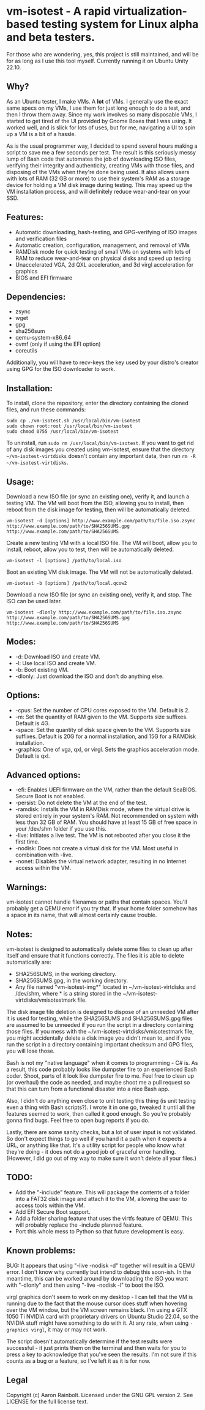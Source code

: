 # vm-isotest - A rapid virtualization-based testing system for Linux alpha and beta testers.

For those who are wondering, yes, this project is still maintained, and will be for as long as I use this tool myself. Currently running it on Ubuntu Unity 22.10.

## Why?

As an Ubuntu tester, I make VMs. A **lot** of VMs. I generally use the exact same specs on my VMs, I use them for just long enough to do a test, and then I throw them away. Since my work involves so many disposable VMs, I started to get tired of the UI provided by Gnome Boxes that I was using. It worked well, and is slick for lots of uses, but for me, navigating a UI to spin up a VM is a bit of a hassle.

As is the usual programmer way, I decided to spend several hours making a script to save me a few seconds per test. The result is this seriously messy lump of Bash code that automates the job of downloading ISO files, verifying their integrity and authenticity, creating VMs with those files, and disposing of the VMs when they're done being used. It also allows users with lots of RAM (32 GB or more) to use their system's RAM as a storage device for holding a VM disk image during testing. This may speed up the VM installation process, and will definitely reduce wear-and-tear on your SSD.

## Features:

* Automatic downloading, hash-testing, and GPG-verifying of ISO images and verification files
* Automatic creation, configuration, management, and removal of VMs
* RAMDisk mode for quick testing of small VMs on systems with lots of RAM to reduce wear-and-tear on physical disks and speed up testing
* Unaccelerated VGA, 2d QXL acceleration, and 3d virgl acceleration for graphics
* BIOS and EFI firmware

## Dependencies:

* zsync
* wget
* gpg
* sha256sum
* qemu-system-x86_64
* ovmf (only if using the EFI option)
* coreutils

Additionally, you will have to recv-keys the key used by your distro's creator using GPG for the ISO downloader to work.

## Installation:

To install, clone the repository, enter the directory containing the cloned files, and run these commands:

    sudo cp ./vm-isotest.sh /usr/local/bin/vm-isotest
    sudo chown root:root /usr/local/bin/vm-isotest
    sudo chmod 0755 /usr/local/bin/vm-isotest

To uninstall, run `sudo rm /usr/local/bin/vm-isotest`. If you want to get rid of any disk images you created using vm-isotest, ensure that the directory `~/vm-isotest-virtdisks` doesn't contain any important data, then run `rm -R ~/vm-isotest-virtdisks`.

## Usage:

Download a new ISO file (or sync an existing one), verify it, and launch a testing VM. The VM will boot from the ISO, allowing you to install, then reboot from the disk image for testing, then will be automatically deleted.

    vm-isotest -d [options] http://www.example.com/path/to/file.iso.zsync http://www.example.com/path/to/SHA256SUMS.gpg http://www.example.com/path/to/SHA256SUMS

Create a new testing VM with a local ISO file. The VM will boot, allow you to install, reboot, allow you to test, then will be automatically deleted.

    vm-isotest -l [options] /path/to/local.iso

Boot an existing VM disk image. The VM will not be automatically deleted.

    vm-isotest -b [options] /path/to/local.qcow2

Download a new ISO file (or sync an existing one), verify it, and stop. The ISO can be used later.

    vm-isotest -dlonly http://www.example.com/path/to/file.iso.zsync http://www.example.com/path/to/SHA256SUMS.gpg http://www.example.com/path/to/SHA256SUMS

## Modes:

* -d: Download ISO and create VM.
* -l: Use local ISO and create VM.
* -b: Boot existing VM.
* -dlonly: Just download the ISO and don't do anything else.

## Options:

* -cpus: Set the number of CPU cores exposed to the VM. Default is 2.
* -m: Set the quantity of RAM given to the VM. Supports size suffixes. Default is 4G.
* -space: Set the quantity of disk space given to the VM. Supports size suffixes. Default is 20G for a normal installation, and 15G for a RAMDisk installation.
* -graphics: One of vga, qxl, or virgl. Sets the graphics acceleration mode. Default is qxl.

## Advanced options:

* -efi: Enables UEFI firmware on the VM, rather than the default SeaBIOS. Secure Boot is not enabled.
* -persist: Do not delete the VM at the end of the test.
* -ramdisk: Installs the VM in RAMDisk mode, where the virtual drive is stored entirely in your system's RAM. Not recommended on system with less than 32 GB of RAM. You should have at least 15 GB of free space in your /dev/shm folder if you use this.
* -live: Initiates a live test. The VM is not rebooted after you close it the first time.
* -nodisk: Does not create a virtual disk for the VM. Most useful in combination with -live.
* -nonet: Disables the virtual network adapter, resulting in no Internet access within the VM.

## Warnings:

vm-isotest cannot handle filenames or paths that contain spaces. You'll probably get a QEMU error if you try that. If your home folder somehow has a space in its name, that will almost certainly cause trouble.

## Notes:

vm-isotest is designed to automatically delete some files to clean up after itself and ensure that it functions correctly. The files it is able to delete automatically are:

* SHA256SUMS, in the working directory.
* SHA256SUMS.gpg, in the working directory.
* Any file named "vm-isotest-img*" located in ~/vm-isotest-virtdisks and /dev/shm, where * is a string stored in the ~/vm-isotest-virtdisks/vmisotestmark file.

The disk image file deletion is designed to dispose of an unneeded VM after it is used for testing, while the SHA256SUMS and SHA256SUMS.gpg files are assumed to be unneeded if you run the script in a directory containing those files. If you mess with the ~/vm-isotest-virtdisks/vmisotestmark file, you might accidentally delete a disk image you didn't mean to, and if you run the script in a directory containing important checksum and GPG files, you will lose those.

Bash is not my "native language" when it comes to programming - C# is. As a result, this code probably looks like dumpster fire to an experienced Bash coder. Shoot, parts of it look like dumpster fire to me. Feel free to clean up (or overhaul) the code as needed, and maybe shoot me a pull request so that this can turn from a functional disaster into a nice Bash app.

Also, I didn't do anything even close to unit testing this thing (is unit testing even a thing with Bash scripts?). I wrote it in one go, tweaked it until all the features seemed to work, then called it good enough. So you're probably gonna find bugs. Feel free to open bug reports if you do.

Lastly, there are some sanity checks, but a lot of user input is not validated. So don't expect things to go well if you hand it a path when it expects a URL, or anything like that. It's a utility script for people who know what they're doing - it does not do a good job of graceful error handling. (However, I did go out of my way to make sure it won't delete all your files.)

## TODO:

* Add the "-include" feature. This will package the contents of a folder into a FAT32 disk image and attach it to the VM, allowing the user to access tools within the VM.
* Add EFI Secure Boot support.
* Add a folder sharing feature that uses the virtfs feature of QEMU. This will probably replace the -include planned feature.
* Port this whole mess to Python so that future development is easy.

## Known problems:

BUG: It appears that using "-live -nodisk -d" together will result in a QEMU error. I don't know why currently but intend to debug this soon-ish. In the meantime, this can be worked around by downloading the ISO you want with "-dlonly" and then using "-live -nodisk -l" to boot the ISO.

virgl graphics don't seem to work on my desktop - I can tell that the VM is running due to the fact that the mouse cursor does stuff when hovering over the VM window, but the VM screen remains black. I'm using a GTX 1050 Ti NVIDIA card with proprietary drivers on Ubuntu Studio 22.04, so the NVIDIA stuff might have something to do with it. At any rate, when using `-graphics virgl`, it may or may not work.

The script doesn't automatically determine if the test results were successful - it just prints them on the terminal and then waits for you to press a key to acknowledge that you've seen the results. I'm not sure if this counts as a bug or a feature, so I've left it as it is for now.

## Legal

Copyright (c) Aaron Rainbolt. Licensed under the GNU GPL version 2. See LICENSE for the full license text.
